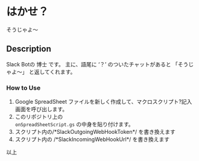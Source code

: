 # はかせ？
そうじゃよ〜

## Description
Slack Botの 博士 です。
主に、語尾に ‘？’ のついたチャットがあると
「そうじゃよ〜」
と返してくれます。

### How to Use
1. Google SpreadSheet ファイルを新しく作成して、マクロスクリプト?記入画面を呼び出します。
1. このリポジトリ上の  
`onSpreadSheetScript.gs` の中身を貼り付けます。
1. スクリプト内の/\*SlackOutgoingWebHookToken\*/ を書き換えます
1. スクリプト内の /\*SlackIncomingWebHookUrl\*/ を書き換えます

以上
